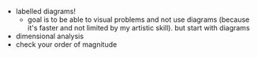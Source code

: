 - labelled diagrams!
	- goal is to be able to visual problems and not use diagrams (because it's faster and not limited by my artistic skill). but start with diagrams
- dimensional analysis
- check your order of magnitude